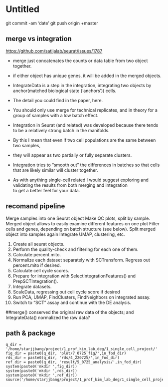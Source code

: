 Untitled
================

git commit -am ‘date’ git push origin +master

## merge vs integration

<https://github.com/satijalab/seurat/issues/1787>

-   merge just concatenates the counts or data table from two object
    together.

-   if either object has unique genes, it will be added in the merged
    objects.

-   IntegrateData is a step in the integration, integrating two objects
    by anchor(matched biological state (‘anchors’)) cells.

-   The detail you could find in the paper, here.

-   You should only use merge for technical replicates, and in theory
    for a group of samples with a low batch effect.

-   Integration in Seurat (and related) was developed because there
    tends to be a relatively strong batch in the manifolds.

-   By this I mean that even if two cell populations are the same
    between two samples,

-   they will appear as two partially or fully separate clusters.

-   Integration tries to “smooth out” the differences in batches so that
    cells that are likely similar will cluster together.

-   As with anything single-cell related I would suggest exploring and
    validating the results from both merging and integration  
    to get a better feel for your data.

## recomand pipeline

Merge samples into one Seurat object Make QC plots, split by sample.
Merged object allows to easily examine different features on one plot
Filter cells and genes, depending on batch structure (see below). Split
merged object into samples again Integrate UMAP, clustering, etc.

1.  Create all seurat objects.
2.  Perform the quality-check and filtering for each one of them.
3.  Calculate percent.mito.
4.  Normalize each dataset separately with SCTransform. Regress out
    percent.mito if desired.
5.  Calculate cell cycle scores.
6.  Prepare for integration with SelectIntegrationFeatures() and
    PrepSCTIntegration().
7.  Integrate datasets.
8.  ScaleData, regressing out cell cycle score if desired
9.  Run PCA, UMAP, FindClusters, FindNeighbors on integrated assay.
10. Switch to “SCT” assay and continue with the DE analysis.

\##merge() conserved the original raw data of the objects; and
IntegrateData() normalized the raw data?

## path & package

    q_dir = '/home/starjjbang/project/1_prof_kim_lab_deg/1_single_cell_project/'
    fig_dir = paste0(q_dir, 'plot/7_0725_fig/',in_fod_dir)
    rds_dir = paste0(q_dir, 'rds/4_220725/',in_fod_dir)
    ref_dir = paste0(q_dir, 'result/5_0725_analysis/',in_fod_dir)
    system(paste0('mkdir ',fig_dir))
    system(paste0('mkdir ',rds_dir))
    system(paste0('mkdir ',ref_dir))
    source('/home/starjjbang/project/1_prof_kim_lab_deg/1_single_cell_project/code/single_function_ver02_0412.R')
